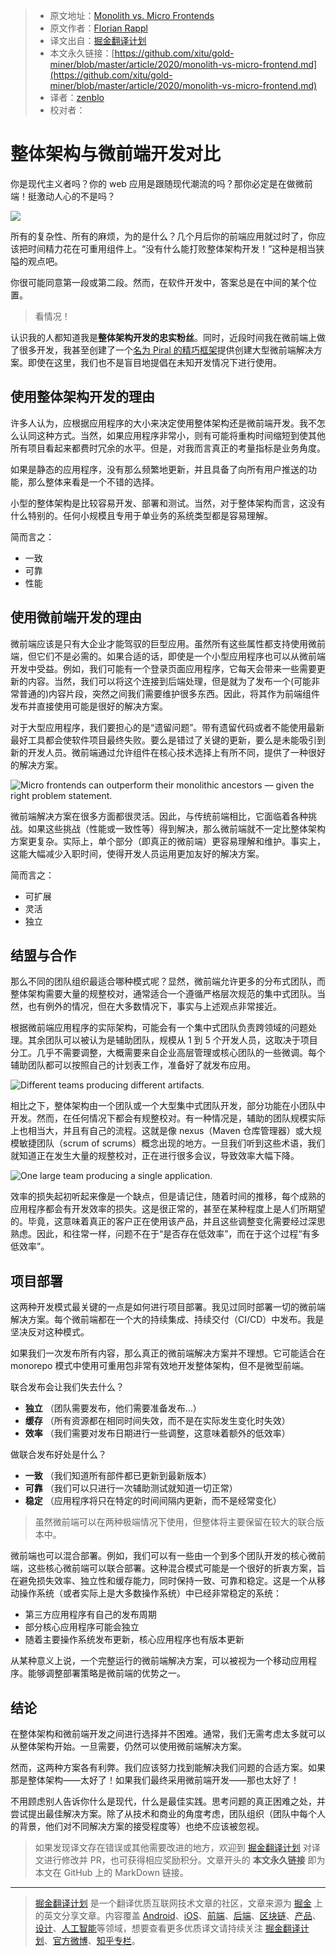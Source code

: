 > * 原文地址：[Monolith vs. Micro Frontends](https://blog.bitsrc.io/monolith-vs-micro-frontend-e6e9772a068b)
> * 原文作者：[Florian Rappl](https://medium.com/@FlorianRappl)
> * 译文出自：[掘金翻译计划](https://github.com/xitu/gold-miner)
> * 本文永久链接：[https://github.com/xitu/gold-miner/blob/master/article/2020/monolith-vs-micro-frontend.md](https://github.com/xitu/gold-miner/blob/master/article/2020/monolith-vs-micro-frontend.md)
> * 译者：[zenblo](https://github.com/zenblo)
> * 校对者：

# 整体架构与微前端开发对比

你是现代主义者吗？你的 web 应用是跟随现代潮流的吗？那你必定是在做微前端！挺激动人心的不是吗？

![](https://cdn-images-1.medium.com/max/3840/1*YaRaJ3Sxh9KNcxMZsr7ofg.jpeg)

所有的复杂性、所有的麻烦，为的是什么？几个月后你的前端应用就过时了，你应该把时间精力花在可重用组件上。“没有什么能打败整体架构开发！”这种是相当狭隘的观点吧。

你很可能同意第一段或第二段。然而，在软件开发中，答案总是在中间的某个位置。

> 看情况！

认识我的人都知道我是**整体架构开发的忠实粉丝**。同时，近段时间我在微前端上做了很多开发，我甚至创建了一个[名为 Piral 的精巧框架](https://github.com/smapiot/piral)提供创建大型微前端解决方案。即使在这里，我们也不是盲目地提倡在未知开发情况下进行使用。

## 使用整体架构开发的理由

许多人认为，应根据应用程序的大小来决定使用整体架构还是微前端开发。我不怎么认同这种方式。当然，如果应用程序非常小，则有可能将重构时间缩短到使其他所有项目看起来都费时冗余的水平。但是，对我而言真正的考量指标是业务角度。

如果是静态的应用程序，没有那么频繁地更新，并且具备了向所有用户推送的功能，那么整体来看是一个不错的选择。

小型的整体架构是比较容易开发、部署和测试。当然，对于整体架构而言，这没有什么特别的。任何小规模且专用于单业务的系统类型都是容易理解。

简而言之：

* 一致
* 可靠
* 性能

## 使用微前端开发的理由

微前端应该是只有大企业才能驾驭的巨型应用。虽然所有这些属性都支持使用微前端，但它们不是必需的。如果合适的话，即使是一个小型应用程序也可以从微前端开发中受益。例如，我们可能有一个登录页面应用程序，它每天会带来一些需要更新的内容。当然，我们可以将这个连接到后端处理，但是就为了发布一个(可能非常普通的)内容片段，突然之间我们需要维护很多东西。因此，将其作为前端组件发布并直接使用可能是很好的解决方案。

对于大型应用程序，我们要担心的是“遗留问题”。带有遗留代码或者不能使用最新最好工具都会使软件项目最终失败。要么是错过了关键的更新，要么是未能吸引到新的开发人员。微前端通过允许组件在核心技术选择上有所不同，提供了一种很好的解决方案。

![Micro frontends can outperform their monolithic ancestors — given the right problem statement.](https://cdn-images-1.medium.com/max/2000/1*iVLtTGNKeVjX3p2dmtPmRA.png)

微前端解决方案在很多方面都很灵活。因此，与传统前端相比，它面临着各种挑战。如果这些挑战（性能或一致性等）得到解决，那么微前端就不一定比整体架构方案更复杂。实际上，单个部分（即真正的微前端）更容易理解和维护。事实上，这能大幅减少入职时间，使得开发人员运用更加友好的解决方案。

简而言之：

* 可扩展
* 灵活
* 独立

## 结盟与合作

那么不同的团队组织最适合哪种模式呢？显然，微前端允许更多的分布式团队，而整体架构需要大量的规整校对，通常适合一个遵循严格层次规范的集中式团队。当然，也有例外的情况，但在大多数情况下，事实与上述观点非常接近。

根据微前端应用程序的实际架构，可能会有一个集中式团队负责跨领域的问题处理。其余团队可以被认为是辅助团队，规模从 1 到 5 个开发人员，这取决于项目分工。几乎不需要调整，大概需要来自企业高层管理或核心团队的一些微调。每个辅助团队都可以按照自己的计划表工作，准备好了就发布应用。

![Different teams producing different artifacts.](https://cdn-images-1.medium.com/max/2000/1*TM5WFttKghAGLdcZ02sv2w.png)

相比之下，整体架构由一个团队或一个大型集中式团队开发，部分功能在小团队中开发。然而，在任何情况下都会有规整校对。有一种情况是，辅助的团队规模实际上也相当大，并且有自己的流程。这就是像 nexus（Maven 仓库管理器）或大规模敏捷团队（scrum of scrums）概念出现的地方。一旦我们听到这些术语，我们就知道正在发生大量的规整校对，正在进行很多会议，导致效率大幅下降。

![One large team producing a single application.](https://cdn-images-1.medium.com/max/2000/1*Sj8vdinS7TjOb48sb7-5qQ.png)

效率的损失起初听起来像是一个缺点，但是请记住，随着时间的推移，每个成熟的应用程序都会有开发效率的损失。这是很正常的，甚至在某种程度上是人们所期望的。毕竟，这意味着真正的客户正在使用该产品，并且这些调整变化需要经过深思熟虑。因此，和往常一样，问题不在于“是否存在低效率”，而在于这个过程“有多低效率”。

## 项目部署

这两种开发模式最关键的一点是如何进行项目部署。我见过同时部署一切的微前端解决方案。每个微前端都在一个大的持续集成、持续交付（CI/CD）中发布。我是坚决反对这种模式。

如果我们一次发布所有内容，那么真正的微前端解决方案并不理想。它可能适合在 monorepo 模式中使用可重用包非常有效地开发整体架构，但不是微型前端。

联合发布会让我们失去什么？

* **独立** （团队需要发布，他们需要准备发布...）
* **缓存** （所有资源都在相同时间失效，而不是在实际发生变化时失效）
* **效率** （我们需要对发布日期进行一些调整，这意味着额外的低效率）

做联合发布好处是什么？

* **一致** （我们知道所有部件都已更新到最新版本）
* **可靠** （我们可以只进行一次辅助测试就知道一切正常）
* **稳定** （应用程序将只在特定的时间间隔内更新，而不是经常变化）

> 虽然微前端可以在两种极端情况下使用，但整体将主要保留在较大的联合版本中。

微前端也可以混合部署。例如，我们可以有一些由一个到多个团队开发的核心微前端，这些核心微前端可以联合部署。这种混合模式可能是一个很好的折衷方案，旨在避免损失效率、独立性和缓存能力，同时保持一致、可靠和稳定。这是一个从移动操作系统（或者实际上是大多数操作系统）中已经非常稳定的系统：

* 第三方应用程序有自己的发布周期
* 部分核心应用程序可能会独立
* 随着主要操作系统发布更新，核心应用程序也有版本更新

从某种意义上说，一个完整运行的微前端解决方案，可以被视为一个移动应用程序。能够调整部署策略是微前端的优势之一。

## 结论

在整体架构和微前端开发之间进行选择并不困难。通常，我们无需考虑太多就可以从整体架构开始。一旦需要，仍然可以使用微前端解决方案。

然而，这两种方案各有利弊。我们应该努力找到能解决我们问题的合适方案。如果那是整体架构——太好了！如果我们最终采用微前端开发——那也太好了！

不用顾虑别人告诉你什么是现代，什么是最佳实践。思考问题的真正困难之处，并尝试提出最佳解决方案。除了从技术和商业的角度考虑，团队组织（团队中每个人的背景，他们对不同解决方案的接受程度等）也绝不应该被忽视。

> 如果发现译文存在错误或其他需要改进的地方，欢迎到 [掘金翻译计划](https://github.com/xitu/gold-miner) 对译文进行修改并 PR，也可获得相应奖励积分。文章开头的 **本文永久链接** 即为本文在 GitHub 上的 MarkDown 链接。

---

> [掘金翻译计划](https://github.com/xitu/gold-miner) 是一个翻译优质互联网技术文章的社区，文章来源为 [掘金](https://juejin.im) 上的英文分享文章。内容覆盖 [Android](https://github.com/xitu/gold-miner#android)、[iOS](https://github.com/xitu/gold-miner#ios)、[前端](https://github.com/xitu/gold-miner#前端)、[后端](https://github.com/xitu/gold-miner#后端)、[区块链](https://github.com/xitu/gold-miner#区块链)、[产品](https://github.com/xitu/gold-miner#产品)、[设计](https://github.com/xitu/gold-miner#设计)、[人工智能](https://github.com/xitu/gold-miner#人工智能)等领域，想要查看更多优质译文请持续关注 [掘金翻译计划](https://github.com/xitu/gold-miner)、[官方微博](http://weibo.com/juejinfanyi)、[知乎专栏](https://zhuanlan.zhihu.com/juejinfanyi)。

